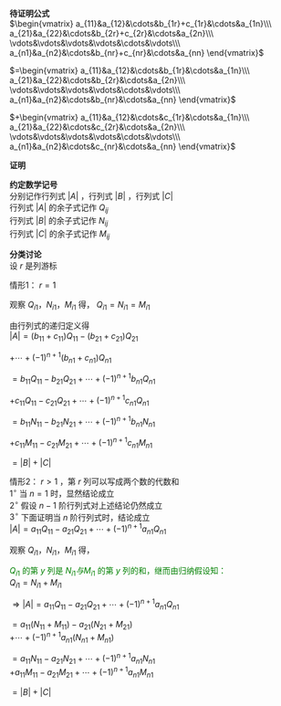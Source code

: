 **待证明公式**  
 $\begin{vmatrix}  
a_{11}&a_{12}&\cdots&b_{1r}+c_{1r}&\cdots&a_{1n}\\\   
a_{21}&a_{22}&\cdots&b_{2r}+c_{2r}&\cdots&a_{2n}\\\   
\vdots&\vdots&\vdots&\vdots&\cdots&\vdots\\\   
a_{n1}&a_{n2}&\cdots&b_{nr}+c_{nr}&\cdots&a_{nn}  
\end{vmatrix}$   
  
 $=\begin{vmatrix}  
a_{11}&a_{12}&\cdots&b_{1r}&\cdots&a_{1n}\\\   
a_{21}&a_{22}&\cdots&b_{2r}&\cdots&a_{2n}\\\   
\vdots&\vdots&\vdots&\vdots&\cdots&\vdots\\\   
a_{n1}&a_{n2}&\cdots&b_{nr}&\cdots&a_{nn}  
\end{vmatrix}$   
  
 $+\begin{vmatrix}  
a_{11}&a_{12}&\cdots&c_{1r}&\cdots&a_{1n}\\\   
a_{21}&a_{22}&\cdots&c_{2r}&\cdots&a_{2n}\\\   
\vdots&\vdots&\vdots&\vdots&\cdots&\vdots\\\   
a_{n1}&a_{n2}&\cdots&c_{nr}&\cdots&a_{nn}  
\end{vmatrix}$   
  
**证明**  
  
**约定数学记号**  
分别记作行列式 $|A|$ ，行列式 $|B|$ ，行列式 $|C|$   
行列式 $|A|$ 的余子式记作 $Q_{ij}$   
行列式 $|B|$ 的余子式记作 $N_{ij}$   
行列式 $|C|$ 的余子式记作 $M_{ij}$   
  
**分类讨论**  
设 $r$ 是列游标  
  
情形1： $r=1$   
  
观察 $Q_{i1}，N_{i1}，M_{i1}$ 得， $Q_{i1}=N_{i1}=M_{i1}$   
  
由行列式的递归定义得  
 $|A|=(b_{11}+c_{11})Q_{11}-(b_{21}+c_{21})Q_{21}$   
  
 $+\cdots+(-1)^{n+1}(b_{n1}+c_{n1})Q_{n1}$   
  
 $=b_{11}Q_{11}-b_{21}Q_{21}+\cdots+(-1)^{n+1}b_{n1}Q_{n1}$   
  
 $+c_{11}Q_{11}-c_{21}Q_{21}+\cdots+(-1)^{n+1}c_{n1}Q_{n1}$   
  
 $=b_{11}N_{11}-b_{21}N_{21}+\cdots+(-1)^{n+1}b_{n1}N_{n1}$   
  
 $+c_{11}M_{11}-c_{21}M_{21}+\cdots+(-1)^{n+1}c_{n1}M_{n1}$   
  
 $=|B|+|C|$   
  
情形2： $r>1$ ，第 $r$ 列可以写成两个数的代数和  
 $1^\circ$  当 $n=1$ 时，显然结论成立  
 $2^\circ$  假设 $n-1$ 阶行列式对上述结论仍然成立  
 $3^\circ$  下面证明当 $n$ 阶行列式时，结论成立  
 $|A|=a_{11}Q_{11}-a_{21}Q_{21}+\cdots+(-1)^{n+1}a_{n1}Q_{n1}$   
  
观察 $Q_{i1}，N_{i1}，M_{i1}$ 得，  
  
<font color=green> $Q_{i1}$ 的第 $y$ 列是 $N_{i1}与M_{i1}$ 的第 $y$ 列的和，继而由归纳假设知：</font>  
 $Q_{i1}=N_{i1}+M_{i1}$   
  
 $\Rightarrow|A|=a_{11}Q_{11}-a_{21}Q_{21}+\cdots+(-1)^{n+1}a_{n1}Q_{n1}$   
  
 $=a_{11}(N_{11}+M_{11})-a_{21}(N_{21}+M_{21})$   
 $+\cdots+(-1)^{n+1}a_{n1}(N_{n1}+M_{n1})$   
  
 $=a_{11}N_{11}-a_{21}N_{21}+\cdots+(-1)^{n+1}a_{n1}N_{n1}$   
 $+a_{11}M_{11}-a_{21}M_{21}+\cdots+(-1)^{n+1}a_{n1}M_{n1}$   
  
 $=|B|+|C|$   
  
  
  
